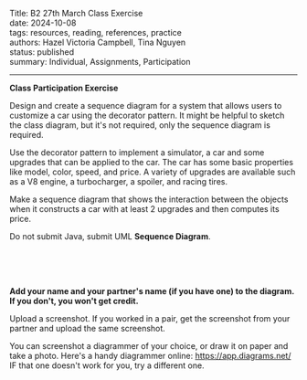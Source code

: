 Title: B2 27th March Class Exercise  
date: 2024-10-08    
tags: resources, reading, references, practice  
authors: Hazel Victoria Campbell, Tina Nguyen  
status: published  
summary: Individual, Assignments, Participation  

----

**Class Participation Exercise**

Design and create a sequence diagram for a system that allows users to customize a car using the decorator pattern. It might be helpful to sketch the class diagram, but it's not required, only the sequence diagram is required.

Use the decorator pattern to implement a simulator, a car and some upgrades that can be applied to the car. The car has some basic properties like model, color, speed, and price. A variety of upgrades are available such as a V8 engine, a turbocharger, a spoiler, and racing tires.

Make a sequence diagram that shows the interaction between the objects when it constructs a car with at least 2 upgrades and then computes its price.

Do not submit Java, submit UML **Sequence Diagram**. 

<br><br><br>

**Add your name and your partner's name (if you have one) to the diagram. If you don't, you won't get credit.**

Upload a screenshot. If you worked in a pair, get the screenshot from your partner and upload the same screenshot.

You can screenshot a diagrammer of your choice, or draw it on paper and take a photo.
Here's a handy diagrammer online: https://app.diagrams.net/ IF that one doesn't work for you, try a different one.